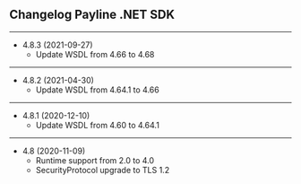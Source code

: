 ﻿## Changelog Payline .NET SDK
---------------------------------------- 
* 4.8.3 (2021-09-27)
    * Update WSDL from 4.66 to 4.68

---------------------------------------- 
* 4.8.2 (2021-04-30)
    * Update WSDL from 4.64.1 to 4.66
   
---------------------------------------- 
* 4.8.1 (2020-12-10)
    * Update WSDL from 4.60 to 4.64.1

---------------------------------------- 
* 4.8 (2020-11-09)
    * Runtime support from 2.0 to 4.0
    * SecurityProtocol upgrade to TLS 1.2
